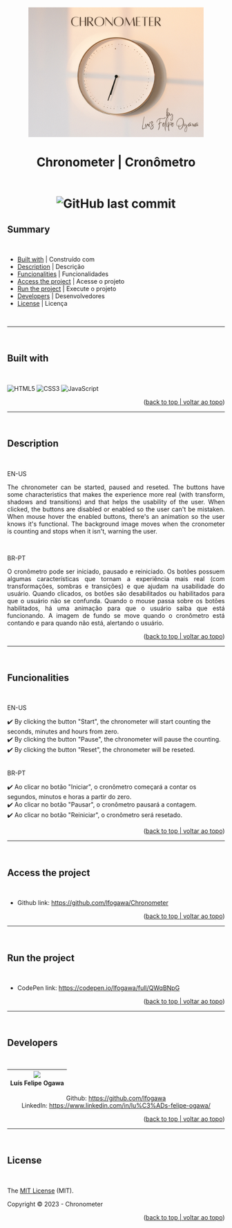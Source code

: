 
<h1 align="center">
    <img src="img.png" width="auto" height="300" alt="Chronometer by Luís Felipe Ogawa"></img><br><br>
    Chronometer | Cronômetro

<br>
<br>

![GitHub last commit](https://img.shields.io/github/last-commit/lfogawa/Chronometer?style=for-the-badge)

</h1>

## Summary
<br>

* [Built with](#built-with) | Construído com
* [Description](#description) | Descrição
* [Funcionalities](#funcionalities) | Funcionalidades
* [Access the project](#access-the-project) | Acesse o projeto
* [Run the project](#run-the-project) | Execute o projeto
* [Developers](#developers) | Desenvolvedores
* [License](#license) | Licença

<br>

---

<br>

## Built with

<br>

![HTML5](https://img.shields.io/badge/html5-%23E34F26.svg?style=for-the-badge&logo=html5&logoColor=white)
![CSS3](https://img.shields.io/badge/css3-%231572B6.svg?style=for-the-badge&logo=css3&logoColor=white)
![JavaScript](https://img.shields.io/badge/javascript-%23323330.svg?style=for-the-badge&logo=javascript&logoColor=%23F7DF1E)
<br>

<p align="right">(<a href="#summary">back to top | voltar ao topo</a>)</p>

---

<br>

## Description
<br>
<p>
  EN-US
</P>

<p align="justify">
  The chronometer can be started, paused and reseted. The buttons have some characteristics that makes the experience more real (with transform, shadows and transitions) and that helps the usability of the user. When clicked, the buttons are disabled or enabled so the user can't be mistaken. When mouse hover the enabled buttons, there's an animation so the user knows it's functional. The background image moves when the cronometer is counting and stops when it isn't, warning the user.
</p>

<br>

<p>
  BR-PT
</P>

<p align="justify">
  O cronômetro pode ser iniciado, pausado e reiniciado. Os botões possuem algumas características que tornam a experiência mais real (com transformações, sombras e transições) e que ajudam na usabilidade do usuário. Quando clicados, os botões são desabilitados ou habilitados para que o usuário não se confunda. Quando o mouse passa sobre os botões habilitados, há uma animação para que o usuário saiba que está funcionando. A imagem de fundo se move quando o cronômetro está contando e para quando não está, alertando o usuário.
</p>

<p align="right">(<a href="#summary">back to top | voltar ao topo</a>)</p>

---

<br>

## Funcionalities

<br>

<p>
  EN-US
</p>
✔️ By clicking the button "Start", the chronometer will start counting the seconds, minutes and hours from zero.<br>
✔️ By clicking the button "Pause", the chronometer will pause the counting.<br>
✔️ By clicking the button "Reset", the chronometer will be reseted.<br>
<br>

<p>
  BR-PT
</p>
✔️ Ao clicar no botão "Iniciar", o cronômetro começará a contar os segundos, minutos e horas a partir do zero.<br>
✔️ Ao clicar no botão "Pausar", o cronômetro pausará a contagem.<br>
✔️ Ao clicar no botão "Reiniciar", o cronômetro será resetado.<br>

<p align="right">(<a href="#summary">back to top | voltar ao topo</a>)</p>

---

<br>

## Access the project

<br>

* Github link: https://github.com/lfogawa/Chronometer

<p align="right">(<a href="#summary">back to top | voltar ao topo</a>)</p>

---

<br>

## Run the project

<br>

* CodePen link: https://codepen.io/lfogawa/full/QWqBNpG

<p align="right">(<a href="#summary">back to top | voltar ao topo</a>)</p>

---

<br>

## Developers

<br>

<div align="center">

| <img src="https://avatars.githubusercontent.com/u/94766274?s=400&u=6f60eb332344c8284ad28ed4e240522e4cc35e0e&v=4" width=115><br>Luís Felipe Ogawa|
| :---: |

Github: https://github.com/lfogawa <br>
LinkedIn: https://www.linkedin.com/in/lu%C3%ADs-felipe-ogawa/ <br>

</div>

<p align="right">(<a href="#summary">back to top | voltar ao topo</a>)</p>

---

<br>

## License

<br>

The [MIT License]() (MIT).

Copyright ©️ 2023 - Chronometer

<p align="right">(<a href="#summary">back to top | voltar ao topo</a>)</p>
